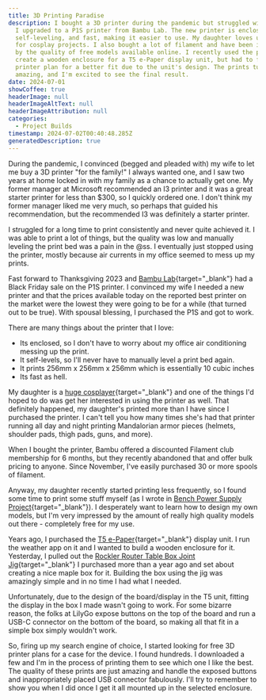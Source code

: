 ```yaml
---
title: 3D Printing Paradise
description: I bought a 3D printer during the pandemic but struggled with it, so
  I upgraded to a P1S printer from Bambu Lab. The new printer is enclosed,
  self-leveling, and fast, making it easier to use. My daughter loves using it
  for cosplay projects. I also bought a lot of filament and have been impressed
  by the quality of free models available online. I recently used the printer to
  create a wooden enclosure for a T5 e-Paper display unit, but had to find a 3D
  printer plan for a better fit due to the unit's design. The prints turned out
  amazing, and I'm excited to see the final result.
date: 2024-07-01
showCoffee: true
headerImage: null
headerImageAltText: null
headerImageAttribution: null
categories:
  - Project Builds
timestamp: 2024-07-02T00:40:48.285Z
generatedDescription: true
---
```


During the pandemic, I convinced (begged and pleaded with) my wife to let me buy a 3D printer "for the family!"  I always wanted one, and I saw two years at home locked in with my family as a chance to actually get one. My former manager at Microsoft recommended an I3 printer and it was a great starter printer for less than $300, so I quickly ordered one. I don't think my former manager liked me very much, so perhaps that guided his recommendation, but the recommended I3 was definitely a starter printer. 

I struggled for a long time to print consistently and never quite achieved it. I was able to print a lot of things, but the quality was low and manually leveling the print bed was a pain in the @ss. I eventually just stopped using the printer, mostly because air currents in my office seemed to mess up my prints.

Fast forward to Thanksgiving 2023 and [Bambu Lab](https://bambulab.com/en-us/p1){target="_blank"} had a Black Friday sale on the P1S printer. I convinced my wife I needed a new printer and that the prices available today on the reported best printer on the market were the lowest they were going to be for a while (that turned out to be true). With spousal blessing, I purchased the P1S and got to work.

There are many things about the printer that I love:

+ Its enclosed, so I don't have to worry about my office air conditioning messing up the print.
+ It self-levels, so I'll never have to manually level a print bed again.
+ It prints 256mm x 256mm x 256mm which is essentially 10 cubic inches
+ Its fast as hell.

My daughter is a [huge cosplayer](https://cosplayerworkshop.com/){target="_blank"} and one of the things I'd hoped to do was get her interested in using the printer as well. That definitely happened, my daughter's printed more than I have since I purchased the printer. I can't tell you how many times she's had that printer running all day and night printing Mandalorian armor pieces (helmets, shoulder pads, thigh pads, guns, and more). 

When I bought the printer, Bambu offered a discounted Filament club membership for 6 months, but they recently abandoned that and offer bulk pricing to anyone. Since November, I've easily purchased 30 or more spools of filament. 

Anyway, my daughter recently started printing less frequently, so I found some time to print some stuff myself (as I wrote in [Bench Power Supply Project](https://johnwargo.com/posts/2024/bench-power-supply/){target="_blank"}). I desperately want to learn how to design my own models, but I'm very impressed by the amount of really high quality models out there - completely free for my use.

Years ago, I purchased the [T5 e-Paper](https://www.lilygo.cc/products/t5-4-7-inch-e-paper-v2-3){target="_blank"} display unit. I run the weather app on it and I wanted to build a wooden enclosure for it. Yesterday, I pulled out the [Rockler Router Table Box Joint Jig](https://www.rockler.com/router-table-box-joint-jig){target="_blank"} I purchased more than a year ago and set about creating a nice maple box for it. Building the box using the jig was amazingly simple and in no time I had what I needed. 

Unfortunately, due to the design of the board/display in the T5 unit, fitting the display in the box I made wasn't going to work. For some bizarre reason, the folks at LilyGo expose buttons on the top of the board and run a USB-C connector on the bottom of the board, so making all that fit in a simple box simply wouldn't work.

So, firing up my search engine of choice, I started looking for free 3D printer plans for a case for the device. I found hundreds. I downloaded a few and I'm in the process of printing them to see which one I like the best. The quality of these prints are just amazing and handle the exposed buttons and inappropriately placed USB connector fabulously. I'll try to remember to show you when I did once I get it all mounted up in the selected enclosure.
